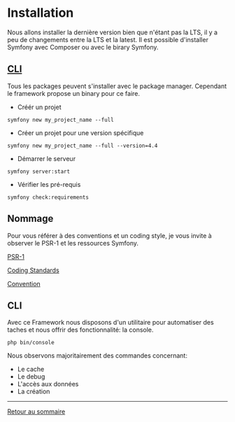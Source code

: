# Installation

Nous allons installer la dernière version bien que n'étant pas la LTS, il y a peu de changements entre la LTS et la latest. Il est possible d'installer Symfony avec Composer ou avec le birary Symfony.

## [CLI](https://symfony.com/download)

Tous les packages peuvent s'installer avec le package manager. Cependant le framework propose un binary pour ce faire.

- Créér un projet

```
symfony new my_project_name --full
```

- Créer un projet pour une version spécifique

```
symfony new my_project_name --full --version=4.4
```

- Démarrer le serveur

```
symfony server:start
```

- Vérifier les pré-requis

```
symfony check:requirements
```

## Nommage

Pour vous référer à des conventions et un coding style, je vous invite à observer le PSR-1 et les ressources Symfony.

[PSR-1](https://www.php-fig.org/psr/psr-1/)

[Coding Standards](https://symfony.com/doc/current/contributing/code/standards.html#structure)

[Convention](https://symfony.com/doc/current/contributing/code/conventions.html)

## CLI

Avec ce Framework nous disposons d'un utilitaire pour automatiser des taches et nous offrir des fonctionnalité: la console.

```
php bin/console
```

Nous observons majoritairement des commandes concernant:

- Le cache
- Le debug
- L'accès aux données
- La création

----------

[Retour au sommaire](00_sommaire.md)
